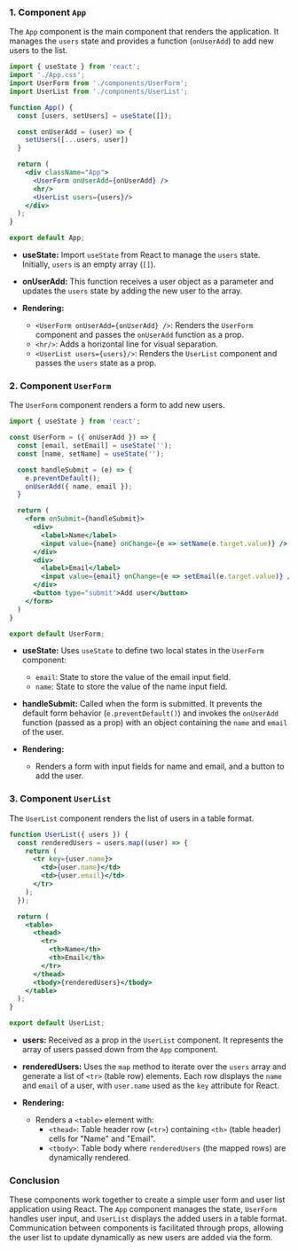 ### 1. Component `App`

The `App` component is the main component that renders the application. It manages the `users` state and provides a function (`onUserAdd`) to add new users to the list.

```jsx
import { useState } from 'react';
import './App.css';
import UserForm from './components/UserForm';
import UserList from './components/UserList';

function App() {
  const [users, setUsers] = useState([]);

  const onUserAdd = (user) => {
    setUsers([...users, user])
  }

  return (
    <div className="App">
      <UserForm onUserAdd={onUserAdd} />
      <hr/>
      <UserList users={users}/>
    </div>
  );
}

export default App;
```

- **useState:** Import `useState` from React to manage the `users` state. Initially, `users` is an empty array (`[]`).

- **onUserAdd:** This function receives a user object as a parameter and updates the `users` state by adding the new user to the array.

- **Rendering:**
  - `<UserForm onUserAdd={onUserAdd} />`: Renders the `UserForm` component and passes the `onUserAdd` function as a prop.
  - `<hr/>`: Adds a horizontal line for visual separation.
  - `<UserList users={users}/>`: Renders the `UserList` component and passes the `users` state as a prop.

### 2. Component `UserForm`

The `UserForm` component renders a form to add new users.

```jsx
import { useState } from 'react';

const UserForm = ({ onUserAdd }) => {
  const [email, setEmail] = useState('');
  const [name, setName] = useState('');

  const handleSubmit = (e) => {
    e.preventDefault();
    onUserAdd({ name, email });
  }

  return (
    <form onSubmit={handleSubmit}>
      <div>
        <label>Name</label>
        <input value={name} onChange={e => setName(e.target.value)} />
      </div>
      <div>
        <label>Email</label>
        <input value={email} onChange={e => setEmail(e.target.value)} />
      </div>
      <button type="submit">Add user</button>
    </form>
  )
}

export default UserForm;
```

- **useState:** Uses `useState` to define two local states in the `UserForm` component:
  - `email`: State to store the value of the email input field.
  - `name`: State to store the value of the name input field.

- **handleSubmit:** Called when the form is submitted. It prevents the default form behavior (`e.preventDefault()`) and invokes the `onUserAdd` function (passed as a prop) with an object containing the `name` and `email` of the user.

- **Rendering:**
  - Renders a form with input fields for name and email, and a button to add the user.

### 3. Component `UserList`

The `UserList` component renders the list of users in a table format.

```jsx
function UserList({ users }) {
  const renderedUsers = users.map((user) => {
    return (
      <tr key={user.name}>
        <td>{user.name}</td>
        <td>{user.email}</td>
      </tr>
    );
  });

  return (
    <table>
      <thead>
        <tr>
          <th>Name</th>
          <th>Email</th>
        </tr>
      </thead>
      <tbody>{renderedUsers}</tbody>
    </table>
  );
}

export default UserList;
```

- **users:** Received as a prop in the `UserList` component. It represents the array of users passed down from the `App` component.

- **renderedUsers:** Uses the `map` method to iterate over the `users` array and generate a list of `<tr>` (table row) elements. Each row displays the `name` and `email` of a user, with `user.name` used as the `key` attribute for React.

- **Rendering:**
  - Renders a `<table>` element with:
    - `<thead>`: Table header row (`<tr>`) containing `<th>` (table header) cells for "Name" and "Email".
    - `<tbody>`: Table body where `renderedUsers` (the mapped rows) are dynamically rendered.

### Conclusion

These components work together to create a simple user form and user list application using React. The `App` component manages the state, `UserForm` handles user input, and `UserList` displays the added users in a table format. Communication between components is facilitated through props, allowing the user list to update dynamically as new users are added via the form.
